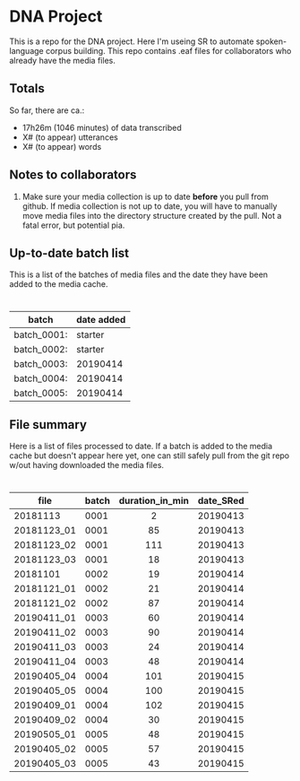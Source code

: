 # DNA Project

This is a repo for the DNA project. Here I'm useing SR to automate spoken-language corpus building. This repo contains .eaf files for collaborators who already have the media files. 

## Totals

So far, there are ca.:

* 17h26m (1046 minutes) of data transcribed
* X# (to appear) utterances
* X# (to appear) words

## Notes to collaborators

1. Make sure your media collection is up to date **before** you pull from github. If media collection is not up to date, you will have to manually move media files into the directory structure created by the pull. Not a fatal error, but potential pia.

## Up-to-date batch list

This is a list of the batches of media files and the date they have been added to the media cache.
#  

batch | date added
--- | ---
batch_0001: | starter
batch_0002: | starter
batch_0003: | 20190414
batch_0004: | 20190414
batch_0005: | 20190414


## File summary

Here is a list of files processed to date. If a batch is added to the media cache but doesn't appear here yet, one can still safely pull from the git repo w/out having downloaded the media files.
#  

file	    | batch | duration_in_min |	date_SRed 
---         | ---   | :---: | ---
20181113	| 0001	| 2	    | 20190413
20181123_01	| 0001	| 85    | 20190413
20181123_02	| 0001	| 111	| 20190413
20181123_03	| 0001	| 18	| 20190413
20181101	| 0002	| 19	| 20190414
20181121_01	| 0002	| 21	| 20190414
20181121_02	| 0002	| 87	| 20190414
20190411_01	| 0003	| 60	| 20190414
20190411_02	| 0003	| 90	| 20190414
20190411_03	| 0003	| 24	| 20190414
20190411_04	| 0003	| 48	| 20190414
20190405_04	| 0004	| 101	| 20190415
20190405_05	| 0004	| 100	| 20190415
20190409_01	| 0004	| 102	| 20190415
20190409_02	| 0004	| 30	| 20190415
20190505_01 | 0005 | 48    | 20190415
20190405_02 | 0005 | 57    | 20190415
20190405_03 | 0005 | 43    | 20190415
